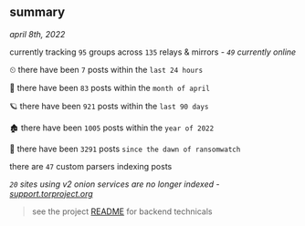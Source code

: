 
## summary
_april 8th, 2022_

currently tracking `95` groups across `135` relays & mirrors - _`49` currently online_

⏲ there have been `7` posts within the `last 24 hours`

🦈 there have been `83` posts within the `month of april`

🪐 there have been `921` posts within the `last 90 days`

🏚 there have been `1005` posts within the `year of 2022`

🦕 there have been `3291` posts `since the dawn of ransomwatch`

there are `47` custom parsers indexing posts

_`20` sites using v2 onion services are no longer indexed - [support.torproject.org](https://support.torproject.org/onionservices/v2-deprecation/)_

> see the project [README](https://github.com/thetanz/ransomwatch#ransomwatch--) for backend technicals
